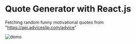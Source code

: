 # Quote Generator with React.js

Fetching random funny motivational quotes from "https://api.adviceslip.com/advice"

<img alt="demo" src= "./src/images/demo.gif" />